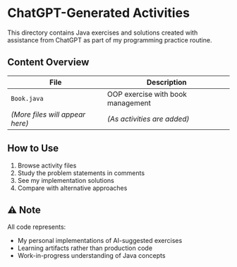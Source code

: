 
# ChatGPT-Generated Activities

This directory contains Java exercises and solutions created with assistance from ChatGPT as part of my programming practice routine.


## Content Overview
| File | Description |
|------|-------------|
| `Book.java` | OOP exercise with book management |
| *(More files will appear here)* | *(As activities are added)* |

##  How to Use
1. Browse activity files
2. Study the problem statements in comments
3. See my implementation solutions
4. Compare with alternative approaches

## ⚠️ Note
All code represents:
- My personal implementations of AI-suggested exercises
- Learning artifacts rather than production code
- Work-in-progress understanding of Java concepts